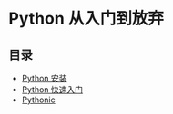 # Python 从入门到放弃

## 目录

* [Python 安装](python-install.md)
* [Python 快速入门](./python-quickstart.md)
* [Pythonic](./python-pythonic.md)